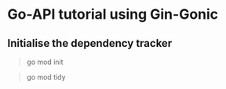 # Go-API tutorial using Gin-Gonic
## Initialise the dependency tracker
> go mod init

> go mod tidy
